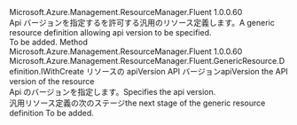 <Type Name="IWithApiVersion" FullName="Microsoft.Azure.Management.ResourceManager.Fluent.GenericResource.Definition.IWithApiVersion">
  <TypeSignature Language="C#" Value="public interface IWithApiVersion" />
  <TypeSignature Language="ILAsm" Value=".class public interface auto ansi abstract IWithApiVersion" />
  <TypeSignature Language="DocId" Value="T:Microsoft.Azure.Management.ResourceManager.Fluent.GenericResource.Definition.IWithApiVersion" />
  <TypeSignature Language="VB.NET" Value="Public Interface IWithApiVersion" />
  <TypeSignature Language="F#" Value="type IWithApiVersion = interface" />
  <AssemblyInfo>
    <AssemblyName>Microsoft.Azure.Management.ResourceManager.Fluent</AssemblyName>
    <AssemblyVersion>1.0.0.60</AssemblyVersion>
  </AssemblyInfo>
  <Interfaces />
  <Docs>
    <summary>
            <span data-ttu-id="22349-101">Api バージョンを指定するを許可する汎用のリソース定義します。</span><span class="sxs-lookup"><span data-stu-id="22349-101">A generic resource definition allowing api version to be specified.</span></span>
            </summary>
    <remarks>To be added.</remarks>
  </Docs>
  <Members>
    <Member MemberName="WithApiVersion">
      <MemberSignature Language="C#" Value="public Microsoft.Azure.Management.ResourceManager.Fluent.GenericResource.Definition.IWithCreate WithApiVersion (string apiVersion);" />
      <MemberSignature Language="ILAsm" Value=".method public hidebysig newslot virtual instance class Microsoft.Azure.Management.ResourceManager.Fluent.GenericResource.Definition.IWithCreate WithApiVersion(string apiVersion) cil managed" />
      <MemberSignature Language="DocId" Value="M:Microsoft.Azure.Management.ResourceManager.Fluent.GenericResource.Definition.IWithApiVersion.WithApiVersion(System.String)" />
      <MemberSignature Language="VB.NET" Value="Public Function WithApiVersion (apiVersion As String) As IWithCreate" />
      <MemberSignature Language="F#" Value="abstract member WithApiVersion : string -&gt; Microsoft.Azure.Management.ResourceManager.Fluent.GenericResource.Definition.IWithCreate" Usage="iWithApiVersion.WithApiVersion apiVersion" />
      <MemberType>Method</MemberType>
      <AssemblyInfo>
        <AssemblyName>Microsoft.Azure.Management.ResourceManager.Fluent</AssemblyName>
        <AssemblyVersion>1.0.0.60</AssemblyVersion>
      </AssemblyInfo>
      <ReturnValue>
        <ReturnType>Microsoft.Azure.Management.ResourceManager.Fluent.GenericResource.Definition.IWithCreate</ReturnType>
      </ReturnValue>
      <Parameters>
        <Parameter Name="apiVersion" Type="System.String" />
      </Parameters>
      <Docs>
        <param name="apiVersion"><span data-ttu-id="22349-102">リソースの apiVersion API バージョン</span><span class="sxs-lookup"><span data-stu-id="22349-102">apiVersion the API version of the resource</span></span></param>
        <summary>
            <span data-ttu-id="22349-103">Api のバージョンを指定します。</span><span class="sxs-lookup"><span data-stu-id="22349-103">Specifies the api version.</span></span>
            </summary>
        <returns><span data-ttu-id="22349-104">汎用リソース定義の次のステージ</span><span class="sxs-lookup"><span data-stu-id="22349-104">the next stage of the generic resource definition</span></span></returns>
        <remarks>To be added.</remarks>
      </Docs>
    </Member>
  </Members>
</Type>